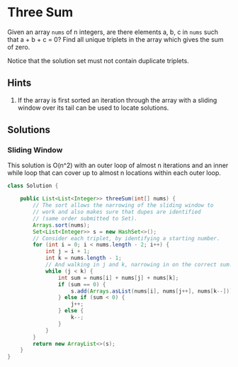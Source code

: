 # Three Sum

Given an array `nums` of n integers, are there elements a, b, c in `nums` such
that a + b + c = 0? Find all unique triplets in the array which gives the sum
of zero.

Notice that the solution set must not contain duplicate triplets.

## Hints

1. If the array is first sorted an iteration through the array with a sliding
   window over its tail can be used to locate solutions.

## Solutions

### Sliding Window

This solution is O(n^2) with an outer loop of almost n iterations and an inner
while loop that can cover up to almost n locations within each outer loop.

```java
class Solution {

    public List<List<Integer>> threeSum(int[] nums) {
        // The sort allows the narrowing of the sliding window to
        // work and also makes sure that dupes are identified
        // (same order submitted to Set).
        Arrays.sort(nums);
        Set<List<Integer>> s = new HashSet<>();
        // Consider each triplet, by identifying a starting number.
        for (int i = 0; i < nums.length - 2; i++) {
            int j = i + 1;
            int k = nums.length - 1;
            // And walking in j and k, narrowing in on the correct sum.
            while (j < k) {
                int sum = nums[i] + nums[j] + nums[k];
                if (sum == 0) {
                    s.add(Arrays.asList(nums[i], nums[j++], nums[k--]));
                } else if (sum < 0) {
                    j++;
                } else {
                    k--;
                }
            }
        }
        return new ArrayList<>(s);
    }
}
```
